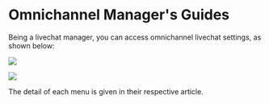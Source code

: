 # Omnichannel Manager's Guides

Being a livechat manager, you can access omnichannel livechat settings, as shown below:

![](../../../.gitbook/assets/image%20%2867%29.png)

![](../../../.gitbook/assets/image%20%2868%29.png)

The detail of each menu is given in their respective article.

